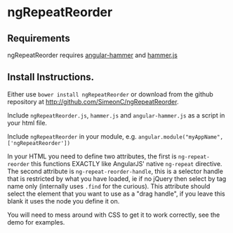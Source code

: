 ngRepeatReorder
===============

## Requirements

ngRepeatReorder requires [angular-hammer](http://monospaced.github.io/angular-hammer/) and [hammer.js](http://eightmedia.github.io/hammer.js/)

## Install Instructions.

Either use `bower install ngRepeatReorder` or download from the github repository at http://github.com/SimeonC/ngRepeatReorder.

Include `ngRepeatReorder.js`, `hammer.js` and `angular-hammer.js` as a script in your html file.

Include `ngRepeatReorder` in your module, e.g. `angular.module("myAppName", ['ngRepeatReorder'])`

In your HTML you need to define two attributes, the first is `ng-repeat-reorder` this functions EXACTLY like AngularJS' native `ng-repeat` directive.
The second attribute is `ng-repeat-reorder-handle`, this is a selector handle that is restricted by what you have loaded, ie if no jQuery then select by tag name only (internally uses `.find` for the curious).
This attribute should select the element that you want to use as a "drag handle", if you leave this blank it uses the node you define it on.

You will need to mess around with CSS to get it to work correctly, see the demo for examples.